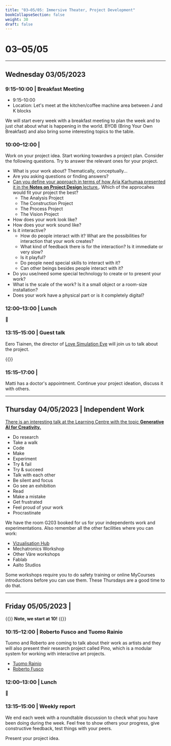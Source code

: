 ```yaml
---
title: "03–05/05: Immersive Theater, Project Development"
bookCollapseSection: false
weight: 30
draft: false
---
```


# 03–05/05

---

## Wednesday 03/05/2023

### 9:15–10:00 | Breakfast Meeting

- 9:15–10:00
- Location: Let's meet at the kitchen/coffee machine area between J and K blocks

We will start every week with a breakfast meeting to plan the week and to just chat about what is happening in the world. BYOB (Bring Your Own Breakfast) and also bring some interesting topics to the table.

### 10:00–12:00 | 

Work on your project idea. Start working towardws a project plan. Consider the following questions. Try to answer the relevant ones for your project.

- What is your work about? Thematically, conceptually...
- Are you asking questions or finding answers?
- [Can you define your approach in terms of how Arja Karhumaa presented it in the **Notes on Project Design** lecture.](https://mycourses.aalto.fi/mod/folder/view.php?id=1025809&class=d-flex%20align-items-center). Which of the approcahes would fit your project the best?
  - The Analysis Project
  - The Construction Project
  - The Process Project
  - The Vision Project
- How does your work look like?
- How does your work sound like?
- Is it interactive?
  - How do people interact with it? What are the possibilities for interaction that your work creates?
  - What kind of feedback there is for the interaction? Is it immediate or very slow?
  - Is it playful?
  - Do people need special skills to interact with it?
  - Can other beings besides people interact with it?
- Do you use/need some special technology to create or to present your work?
- What is the scale of the work? Is it a small object or a room-size installation?
- Does your work have a physical part or is it completely digital?

### 12:00–13:00 | Lunch

🍜

### 13:15–15:00 | Guest talk

Eero Tiainen, the director of [Love Simulation Eve](https://www.lovesimulationeve.com/) will join us to talk about the project.

{{<youtube dsBqGpaysw0>}}

### 15:15–17:00 | 

Matti has a doctor's appointment. Continue your project ideation, discuss it with others.

---

## Thursday 04/05/2023 | Independent Work

[There is an interesting talk at the Learning Centre with the topic **Generative AI for Creativity.**](https://studios.aalto.fi/creative-technologies-talk-generative-ai-for-creativity/)

- Do research
- Take a walk
- Code
- Make
- Experiment
- Try & fail
- Try & succeed
- Talk with each other
- Be silent and focus
- Go see an exhibition
- Read
- Make a mistake
- Get frustrated
- Feel proud of your work
- Procrastinate

We have the room G203 booked for us for your independents work and experimentations. Also remember all the other facilities where you can work:

- [Vizualisation Hub](https://studios.aalto.fi/visualization-hub/)
- Mechatronics Workshop
- Other Väre workshops
- Fablab
- Aalto Studios

Some workshops require you to do safety training or online MyCourses introductions before you can use them. These Thursdays are a good time to do that.

--- 

## Friday 05/05/2023  | 

{{<hint info>}}
**Note, we start at 10!**
{{</hint>}}

### 10:15–12:00 | Roberto Fusco and Tuomo Rainio

Tuomo and Roberto are coming to talk about their work as artists and they will also present their research project called Pino, which is a modular system for working with interactive art projects.

- [Tuomo Rainio](https://www.tuomorainio.fi/)
- [Roberto Fusco](https://www.robertofusco.net/)

### 12:00–13:00 | Lunch

🍜

### 13:15–15:00 | Weekly report

We end each week with a roundtable discussion to check what you have been doing during the week. Feel free to show others your progress, give constructive feedback, test things with your peers.

Present your project idea.
